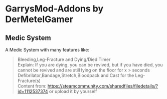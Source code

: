 # GarrysMod-Addons by DerMetelGamer
 
## Medic System
A Medic System with many features like:    
> Bleeding,Leg-Fracture and Dying/Died Timer                                                                                                                               
> Explain: If you are dying, you can be revived, but if you have died, you cannot be revived and are still lying on the floor for x > seconds                             
> Defibrilator,Bandage,Stretch,Bloodpack and Cast for the Leg-Fracture(s)                                                                                                 
> Content from: https://steamcommunity.com/sharedfiles/filedetails/?id=1112537374 or upload it by yourself                                                                 
